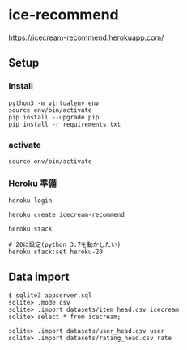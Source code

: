 # ice-recommend

https://icecream-recommend.herokuapp.com/

## Setup
### Install
```
python3 -m virtualenv env
source env/bin/activate
pip install --upgrade pip
pip install -r requirements.txt
```

### activate

```
source env/bin/activate
```

### Heroku 準備

```
heroku login

heroku create icecream-recommend

heroku stack

# 20に設定(python 3.7を動かしたい)
heroku stack:set heroku-20
```

## Data import

```
$ sqlite3 appserver.sql
sqlite> .mode csv
sqlite> .import datasets/item_head.csv icecream
sqlite> select * from icecream;

sqlite> .import datasets/user_head.csv user
sqlite> .import datasets/rating_head.csv rate
```

